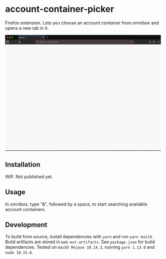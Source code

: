 # account-container-picker

Firefox extension. Lets you choose an account container from omnibox and opens a new tab in it.

![typing "&", followed by a space, triggers suggestions; selecting a suggestion opens a new tab in selected container](https://github.com/gmunguia/account-container-picker/raw/master/demo.gif "Demo")

## Installation

WIP. Not published yet.

## Usage

In omnibox, type "&", followed by a space, to start searching available account containers.

## Development

To build from source, install dependencies with `yarn` and run `yarn build`. Build artifacts are stored in `web-ext-artifacts`. See `package.json` for build dependencies. Tested on `macOS Mojave 10.14.3`, running `yarn 1.13.0` and `node 10.15.0`.
